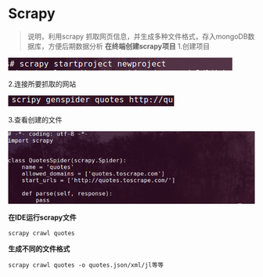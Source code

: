 # Scrapy
> 说明，利用scrapy 抓取网页信息，并生成多种文件格式，存入mongoDB数据库，方便后期数据分析
**在终端创建scrapy项目**
1.创建项目

![create](https://github.com/yws233/Scrapy/blob/master/images/scrapy1.png)

2.连接所要抓取的网站

![create](https://github.com/yws233/Scrapy/blob/master/images/scrapy2.png)

3.查看创建的文件

![create](https://github.com/yws233/Scrapy/blob/master/images/scrapy3.png)

**在IDE运行scrapy文件**
```
scrapy crawl quotes
```
**生成不同的文件格式**
```
scrapy crawl quotes -o quotes.json/xml/jl等等
```
